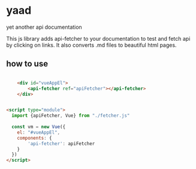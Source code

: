 
# yaad
yet another api documentation

This js library adds api-fetcher to your documentation to test and fetch api by clicking on links. It also converts .md files to beautiful html pages.


## how to use


```html

	<div id="vueAppEl">
		<api-fetcher ref="apiFetcher"></api-fetcher>
	</div>


<script type="module">
  import {apiFetcher, Vue} from "./fetcher.js"
  
  const vm = new Vue({
  	el: "#vueAppEl",
  	components: {
  		'api-fetcher': apiFetcher
  	}
  })
</script>

```

